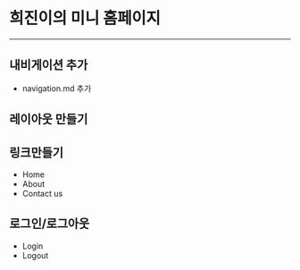 # 희진이의 미니 홈페이지

___


## 내비게이션 추가
- navigation.md 추가


## 레이아웃 만들기
## 링크만들기
- Home
- About
- Contact us

## 로그인/로그아웃
- Login
- Logout
